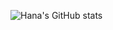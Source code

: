 ![Hana's GitHub stats](https://github-readme-stats.vercel.app/api?username=hana-h-ibrahim&show_icons=true&theme=city_lights&hide_border=true  )
